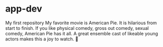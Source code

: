 # app-dev
My first repository 
My favorite movie is American Pie.
It is hilarious from start to finish. If you like physical comedy, gross out comedy, sexual comedy, American Pie has it all. A great ensemble cast of likeable young actors makes this a joy to watch.
🥇
